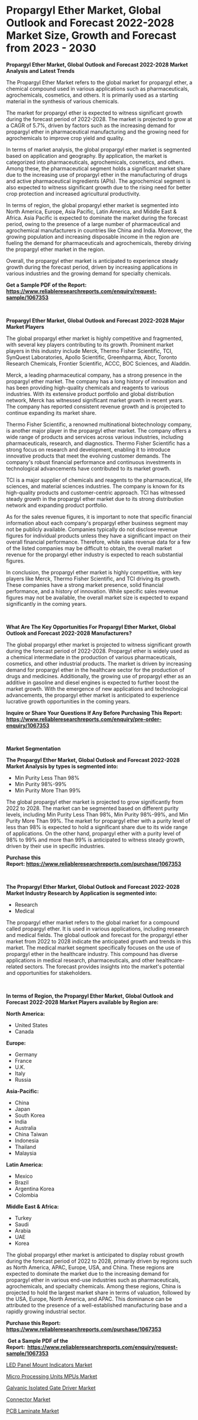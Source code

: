 <p><h1>Propargyl Ether Market, Global Outlook and Forecast 2022-2028 Market Size, Growth and Forecast from 2023 - 2030</h1></p><p><strong>Propargyl Ether Market, Global Outlook and Forecast 2022-2028 Market Analysis and Latest Trends</strong></p>
<p><p>The Propargyl Ether Market refers to the global market for propargyl ether, a chemical compound used in various applications such as pharmaceuticals, agrochemicals, cosmetics, and others. It is primarily used as a starting material in the synthesis of various chemicals.</p><p>The market for propargyl ether is expected to witness significant growth during the forecast period of 2022-2028. The market is projected to grow at a CAGR of 5.7%, driven by factors such as the increasing demand for propargyl ether in pharmaceutical manufacturing and the growing need for agrochemicals to improve crop yield and quality.</p><p>In terms of market analysis, the global propargyl ether market is segmented based on application and geography. By application, the market is categorized into pharmaceuticals, agrochemicals, cosmetics, and others. Among these, the pharmaceutical segment holds a significant market share due to the increasing use of propargyl ether in the manufacturing of drugs and active pharmaceutical ingredients (APIs). The agrochemical segment is also expected to witness significant growth due to the rising need for better crop protection and increased agricultural productivity.</p><p>In terms of region, the global propargyl ether market is segmented into North America, Europe, Asia Pacific, Latin America, and Middle East & Africa. Asia Pacific is expected to dominate the market during the forecast period, owing to the presence of a large number of pharmaceutical and agrochemical manufacturers in countries like China and India. Moreover, the growing population and increasing disposable income in the region are fueling the demand for pharmaceuticals and agrochemicals, thereby driving the propargyl ether market in the region.</p><p>Overall, the propargyl ether market is anticipated to experience steady growth during the forecast period, driven by increasing applications in various industries and the growing demand for specialty chemicals.</p></p>
<p><strong>Get a Sample PDF of the Report:&nbsp; <a href="https://www.reliableresearchreports.com/enquiry/request-sample/1067353">https://www.reliableresearchreports.com/enquiry/request-sample/1067353</a></strong></p>
<p>&nbsp;</p>
<p><strong>Propargyl Ether Market, Global Outlook and Forecast 2022-2028 Major Market Players</strong></p>
<p><p>The global propargyl ether market is highly competitive and fragmented, with several key players contributing to its growth. Prominent market players in this industry include Merck, Thermo Fisher Scientific, TCI, SynQuest Laboratories, Apollo Scientific, Greenhparma, Abcr, Toronto Research Chemicals, Frontier Scientific, ACCC, BOC Sciences, and Aladdin.</p><p>Merck, a leading pharmaceutical company, has a strong presence in the propargyl ether market. The company has a long history of innovation and has been providing high-quality chemicals and reagents to various industries. With its extensive product portfolio and global distribution network, Merck has witnessed significant market growth in recent years. The company has reported consistent revenue growth and is projected to continue expanding its market share.</p><p>Thermo Fisher Scientific, a renowned multinational biotechnology company, is another major player in the propargyl ether market. The company offers a wide range of products and services across various industries, including pharmaceuticals, research, and diagnostics. Thermo Fisher Scientific has a strong focus on research and development, enabling it to introduce innovative products that meet the evolving customer demands. The company's robust financial performance and continuous investments in technological advancements have contributed to its market growth.</p><p>TCI is a major supplier of chemicals and reagents to the pharmaceutical, life sciences, and material sciences industries. The company is known for its high-quality products and customer-centric approach. TCI has witnessed steady growth in the propargyl ether market due to its strong distribution network and expanding product portfolio.</p><p>As for the sales revenue figures, it is important to note that specific financial information about each company's propargyl ether business segment may not be publicly available. Companies typically do not disclose revenue figures for individual products unless they have a significant impact on their overall financial performance. Therefore, while sales revenue data for a few of the listed companies may be difficult to obtain, the overall market revenue for the propargyl ether industry is expected to reach substantial figures.</p><p>In conclusion, the propargyl ether market is highly competitive, with key players like Merck, Thermo Fisher Scientific, and TCI driving its growth. These companies have a strong market presence, solid financial performance, and a history of innovation. While specific sales revenue figures may not be available, the overall market size is expected to expand significantly in the coming years.</p></p>
<p>&nbsp;</p>
<p><strong>What Are The Key Opportunities For Propargyl Ether Market, Global Outlook and Forecast 2022-2028 Manufacturers?</strong></p>
<p><p>The global propargyl ether market is projected to witness significant growth during the forecast period of 2022-2028. Propargyl ether is widely used as a chemical intermediate in the production of various pharmaceuticals, cosmetics, and other industrial products. The market is driven by increasing demand for propargyl ether in the healthcare sector for the production of drugs and medicines. Additionally, the growing use of propargyl ether as an additive in gasoline and diesel engines is expected to further boost the market growth. With the emergence of new applications and technological advancements, the propargyl ether market is anticipated to experience lucrative growth opportunities in the coming years.</p></p>
<p><strong>Inquire or Share Your Questions If Any Before Purchasing This Report: <a href="https://www.reliableresearchreports.com/enquiry/pre-order-enquiry/1067353">https://www.reliableresearchreports.com/enquiry/pre-order-enquiry/1067353</a></strong></p>
<p>&nbsp;</p>
<p><strong>Market Segmentation</strong></p>
<p><strong>The Propargyl Ether Market, Global Outlook and Forecast 2022-2028 Market Analysis by types is segmented into:</strong></p>
<p><ul><li>Min Purity Less Than 98%</li><li>Min Purity 98%-99%</li><li>Min Purity More Than 99%</li></ul></p>
<p><p>The global propargyl ether market is projected to grow significantly from 2022 to 2028. The market can be segmented based on different purity levels, including Min Purity Less Than 98%, Min Purity 98%-99%, and Min Purity More Than 99%. The market for propargyl ether with a purity level of less than 98% is expected to hold a significant share due to its wide range of applications. On the other hand, propargyl ether with a purity level of 98% to 99% and more than 99% is anticipated to witness steady growth, driven by their use in specific industries.</p></p>
<p><strong>Purchase this Report:&nbsp;<a href="https://www.reliableresearchreports.com/purchase/1067353">https://www.reliableresearchreports.com/purchase/1067353</a></strong></p>
<p>&nbsp;</p>
<p><strong>The Propargyl Ether Market, Global Outlook and Forecast 2022-2028 Market Industry Research by Application is segmented into:</strong></p>
<p><ul><li>Research</li><li>Medical</li></ul></p>
<p><p>The propargyl ether market refers to the global market for a compound called propargyl ether. It is used in various applications, including research and medical fields. The global outlook and forecast for the propargyl ether market from 2022 to 2028 indicate the anticipated growth and trends in this market. The medical market segment specifically focuses on the use of propargyl ether in the healthcare industry. This compound has diverse applications in medical research, pharmaceuticals, and other healthcare-related sectors. The forecast provides insights into the market's potential and opportunities for stakeholders.</p></p>
<p>&nbsp;</p>
<p><strong>In terms of Region, the Propargyl Ether Market, Global Outlook and Forecast 2022-2028 Market Players available by Region are:</strong></p>
<p>
    <p> <strong> North America: </strong>
        <ul>
            <li>United States</li>
            <li>Canada</li>
        </ul>
        </p> 
    <p> <strong> Europe: </strong>
        <ul>
            <li>Germany</li>
            <li>France</li>
            <li>U.K.</li>
            <li>Italy</li>
            <li>Russia</li>
        </ul>
        </p> 
    <p> <strong> Asia-Pacific: </strong>
        <ul>
            <li>China</li>
            <li>Japan</li>
            <li>South Korea</li>
            <li>India</li>
            <li>Australia</li>
            <li>China Taiwan</li>
            <li>Indonesia</li>
            <li>Thailand</li>
            <li>Malaysia</li>
        </ul>
        </p> 
    <p> <strong> Latin America: </strong>
        <ul>
            <li>Mexico</li>
            <li>Brazil</li>
            <li>Argentina Korea</li>
            <li>Colombia</li>
        </ul>
        </p> 
    <p> <strong> Middle East & Africa: </strong>
        <ul>
            <li>Turkey</li>
            <li>Saudi</li>
            <li>Arabia</li>
            <li>UAE</li>
            <li>Korea</li>
        </ul>
    </p>
    </p>
<p><p>The global propargyl ether market is anticipated to display robust growth during the forecast period of 2022 to 2028, primarily driven by regions such as North America, APAC, Europe, USA, and China. These regions are expected to dominate the market due to the increasing demand for propargyl ether in various end-use industries such as pharmaceuticals, agrochemicals, and specialty chemicals. Among these regions, China is projected to hold the largest market share in terms of valuation, followed by the USA, Europe, North America, and APAC. This dominance can be attributed to the presence of a well-established manufacturing base and a rapidly growing industrial sector.</p></p>
<p><strong>Purchase this Report: <a href="https://www.reliableresearchreports.com/purchase/1067353">https://www.reliableresearchreports.com/purchase/1067353</a></strong></p>
<p>&nbsp;<strong>Get a Sample PDF of the Report:&nbsp;&nbsp;<a href="https://www.reliableresearchreports.com/enquiry/request-sample/1067353">https://www.reliableresearchreports.com/enquiry/request-sample/1067353</a></strong></p>
<p><strong></strong></p>
<p><p><a href="https://medium.com/@adityalohrp23/led-panel-mount-indicators-market-size-growth-forecast-2023-2030-9d565107619c">LED Panel Mount Indicators Market</a></p><p><a href="https://www.reportprime.com/micro-processing-units-mpus-r5378">Micro Processing Units MPUs Market</a></p><p><a href="https://www.reportprime.com/galvanic-isolated-gate-driver-r5380">Galvanic Isolated Gate Driver Market</a></p><p><a href="https://www.linkedin.com/pulse/connector-market-share-amp-new-trends-analysis-report-type-bhbae/">Connector Market</a></p><p><a href="https://www.linkedin.com/pulse/pcb-laminate-market-size-share-global-analysis-report-2023-ojfee/">PCB Laminate Market</a></p></p>